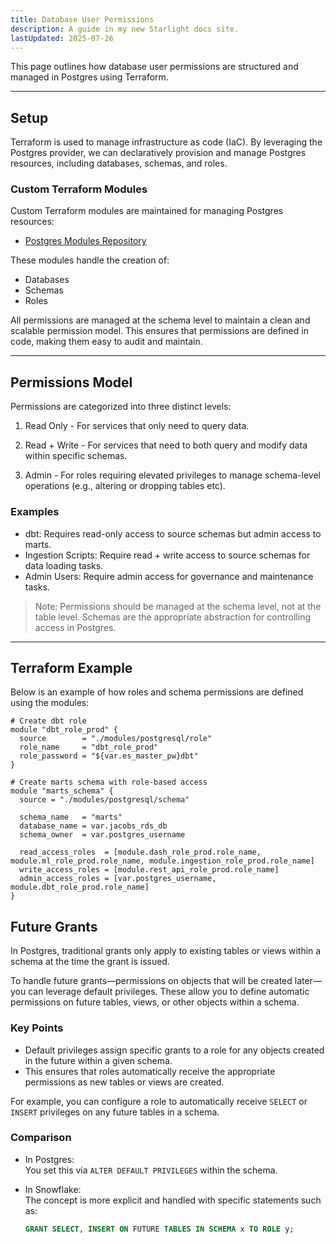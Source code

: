 ```yaml
---
title: Database User Permissions
description: A guide in my new Starlight docs site.
lastUpdated: 2025-07-26
---
```


This page outlines how database user permissions are structured and managed in Postgres using Terraform.

---


## Setup

Terraform is used to manage infrastructure as code (IaC). By leveraging the Postgres provider, we can declaratively provision and manage Postgres resources, including databases, schemas, and roles.

### Custom Terraform Modules

Custom Terraform modules are maintained for managing Postgres resources:

- [Postgres Modules Repository](https://github.com/jyablonski/aws_terraform/tree/master/modules/postgresql)

These modules handle the creation of:
- Databases
- Schemas
- Roles

All permissions are managed at the schema level to maintain a clean and scalable permission model. This ensures that permissions are defined in code, making them easy to audit and maintain.

---

## Permissions Model

Permissions are categorized into three distinct levels:

1. Read Only - For services that only need to query data.

2. Read + Write - For services that need to both query and modify data within specific schemas.

3. Admin - For roles requiring elevated privileges to manage schema-level operations (e.g., altering or dropping tables etc).

### Examples
- dbt: Requires read-only access to source schemas but admin access to marts.
- Ingestion Scripts: Require read + write access to source schemas for data loading tasks.
- Admin Users: Require admin access for governance and maintenance tasks.

> Note: Permissions should be managed at the schema level, not at the table level. Schemas are the appropriate abstraction for controlling access in Postgres.

---

## Terraform Example

Below is an example of how roles and schema permissions are defined using the modules:

```hcl
# Create dbt role
module "dbt_role_prod" {
  source        = "./modules/postgresql/role"
  role_name     = "dbt_role_prod"
  role_password = "${var.es_master_pw}dbt"
}

# Create marts schema with role-based access
module "marts_schema" {
  source = "./modules/postgresql/schema"

  schema_name   = "marts"
  database_name = var.jacobs_rds_db
  schema_owner  = var.postgres_username

  read_access_roles  = [module.dash_role_prod.role_name, module.ml_role_prod.role_name, module.ingestion_role_prod.role_name]
  write_access_roles = [module.rest_api_role_prod.role_name]
  admin_access_roles = [var.postgres_username, module.dbt_role_prod.role_name]
}
```

## Future Grants

In Postgres, traditional grants only apply to existing tables or views within a schema at the time the grant is issued.

To handle future grants—permissions on objects that will be created later—you can leverage default privileges. These allow you to define automatic permissions on future tables, views, or other objects within a schema.

### Key Points
- Default privileges assign specific grants to a role for any objects created in the future within a given schema.
- This ensures that roles automatically receive the appropriate permissions as new tables or views are created.

For example, you can configure a role to automatically receive `SELECT` or `INSERT` privileges on any future tables in a schema.

### Comparison
- In Postgres:  
  You set this via `ALTER DEFAULT PRIVILEGES` within the schema.

- In Snowflake:  
  The concept is more explicit and handled with specific statements such as:  
  ```sql
  GRANT SELECT, INSERT ON FUTURE TABLES IN SCHEMA x TO ROLE y;
  ```
